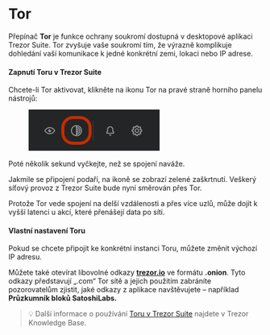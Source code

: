 # Tor

Přepínač **Tor** je funkce ochrany soukromí dostupná v desktopové aplikaci Trezor Suite. Tor zvyšuje vaše soukromí tím, že výrazně komplikuje dohledání vaší komunikace k jedné konkrétní zemi, lokaci nebo IP adrese.

#### Zapnutí Toru v Trezor Suite

Chcete-li Tor aktivovat, klikněte na ikonu Tor na pravé straně horního panelu nástrojů:

<figure><img src="../../../.gitbook/assets/Tor_in-Suite_Highlight.webp" alt=""><figcaption></figcaption></figure>

Poté několik sekund vyčkejte, než se spojení naváže.

Jakmile se připojení podaří, na ikoně se zobrazí zelené zaškrtnutí. Veškerý síťový provoz z Trezor Suite bude nyní směrován přes Tor.

Protože Tor vede spojení na delší vzdálenosti a přes více uzlů, může dojít k vyšší latenci u akcí, které přenášejí data po síti.

#### Vlastní nastavení Toru

Pokud se chcete připojit ke konkrétní instanci Toru, můžete změnit výchozí IP adresu.

Můžete také otevírat libovolné odkazy [**trezor.io**](http://trezor.io) ve formátu **.onion**. Tyto odkazy představují „.com“ Tor sítě a jejich použitím zabráníte pozorovatelům zjistit, jaké odkazy z aplikace navštěvujete – například **Průzkumník bloků SatoshiLabs.**

> 💡 Další informace o používání [Toru v Trezor Suite](https://trezor.io/guides/trezor-suite/trezor-suite-desktop/tor-in-trezor-suite) najdete v Trezor Knowledge Base.
